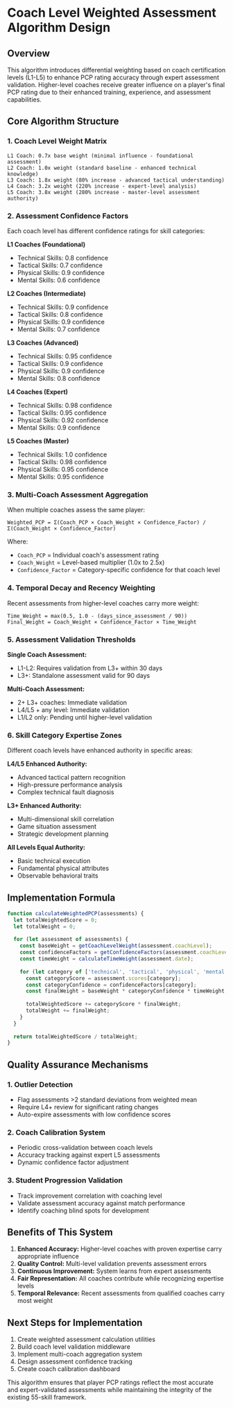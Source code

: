 # Coach Level Weighted Assessment Algorithm Design

## Overview
This algorithm introduces differential weighting based on coach certification levels (L1-L5) to enhance PCP rating accuracy through expert assessment validation. Higher-level coaches receive greater influence on a player's final PCP rating due to their enhanced training, experience, and assessment capabilities.

## Core Algorithm Structure

### 1. Coach Level Weight Matrix
```
L1 Coach: 0.7x base weight (minimal influence - foundational assessment)
L2 Coach: 1.0x weight (standard baseline - enhanced technical knowledge)
L3 Coach: 1.8x weight (80% increase - advanced tactical understanding)
L4 Coach: 3.2x weight (220% increase - expert-level analysis)
L5 Coach: 3.8x weight (280% increase - master-level assessment authority)
```

### 2. Assessment Confidence Factors
Each coach level has different confidence ratings for skill categories:

**L1 Coaches (Foundational)**
- Technical Skills: 0.8 confidence
- Tactical Skills: 0.7 confidence  
- Physical Skills: 0.9 confidence
- Mental Skills: 0.6 confidence

**L2 Coaches (Intermediate)**
- Technical Skills: 0.9 confidence
- Tactical Skills: 0.8 confidence
- Physical Skills: 0.9 confidence
- Mental Skills: 0.7 confidence

**L3 Coaches (Advanced)**
- Technical Skills: 0.95 confidence
- Tactical Skills: 0.9 confidence
- Physical Skills: 0.9 confidence
- Mental Skills: 0.8 confidence

**L4 Coaches (Expert)**
- Technical Skills: 0.98 confidence
- Tactical Skills: 0.95 confidence
- Physical Skills: 0.92 confidence
- Mental Skills: 0.9 confidence

**L5 Coaches (Master)**
- Technical Skills: 1.0 confidence
- Tactical Skills: 0.98 confidence
- Physical Skills: 0.95 confidence
- Mental Skills: 0.95 confidence

### 3. Multi-Coach Assessment Aggregation

When multiple coaches assess the same player:

```
Weighted_PCP = Σ(Coach_PCP × Coach_Weight × Confidence_Factor) / Σ(Coach_Weight × Confidence_Factor)
```

Where:
- `Coach_PCP` = Individual coach's assessment rating
- `Coach_Weight` = Level-based multiplier (1.0x to 2.5x)
- `Confidence_Factor` = Category-specific confidence for that coach level

### 4. Temporal Decay and Recency Weighting

Recent assessments from higher-level coaches carry more weight:

```
Time_Weight = max(0.5, 1.0 - (days_since_assessment / 90))
Final_Weight = Coach_Weight × Confidence_Factor × Time_Weight
```

### 5. Assessment Validation Thresholds

**Single Coach Assessment:**
- L1-L2: Requires validation from L3+ within 30 days
- L3+: Standalone assessment valid for 90 days

**Multi-Coach Assessment:**
- 2+ L3+ coaches: Immediate validation
- L4/L5 + any level: Immediate validation
- L1/L2 only: Pending until higher-level validation

### 6. Skill Category Expertise Zones

Different coach levels have enhanced authority in specific areas:

**L4/L5 Enhanced Authority:**
- Advanced tactical pattern recognition
- High-pressure performance analysis
- Complex technical fault diagnosis

**L3+ Enhanced Authority:**
- Multi-dimensional skill correlation
- Game situation assessment
- Strategic development planning

**All Levels Equal Authority:**
- Basic technical execution
- Fundamental physical attributes
- Observable behavioral traits

## Implementation Formula

```javascript
function calculateWeightedPCP(assessments) {
  let totalWeightedScore = 0;
  let totalWeight = 0;
  
  for (let assessment of assessments) {
    const baseWeight = getCoachLevelWeight(assessment.coachLevel);
    const confidenceFactors = getConfidenceFactors(assessment.coachLevel);
    const timeWeight = calculateTimeWeight(assessment.date);
    
    for (let category of ['technical', 'tactical', 'physical', 'mental']) {
      const categoryScore = assessment.scores[category];
      const categoryConfidence = confidenceFactors[category];
      const finalWeight = baseWeight * categoryConfidence * timeWeight;
      
      totalWeightedScore += categoryScore * finalWeight;
      totalWeight += finalWeight;
    }
  }
  
  return totalWeightedScore / totalWeight;
}
```

## Quality Assurance Mechanisms

### 1. Outlier Detection
- Flag assessments >2 standard deviations from weighted mean
- Require L4+ review for significant rating changes
- Auto-expire assessments with low confidence scores

### 2. Coach Calibration System
- Periodic cross-validation between coach levels
- Accuracy tracking against expert L5 assessments
- Dynamic confidence factor adjustment

### 3. Student Progression Validation
- Track improvement correlation with coaching level
- Validate assessment accuracy against match performance
- Identify coaching blind spots for development

## Benefits of This System

1. **Enhanced Accuracy:** Higher-level coaches with proven expertise carry appropriate influence
2. **Quality Control:** Multi-level validation prevents assessment errors
3. **Continuous Improvement:** System learns from expert assessments
4. **Fair Representation:** All coaches contribute while recognizing expertise levels
5. **Temporal Relevance:** Recent assessments from qualified coaches carry most weight

## Next Steps for Implementation

1. Create weighted assessment calculation utilities
2. Build coach level validation middleware
3. Implement multi-coach aggregation system
4. Design assessment confidence tracking
5. Create coach calibration dashboard

This algorithm ensures that player PCP ratings reflect the most accurate and expert-validated assessments while maintaining the integrity of the existing 55-skill framework.